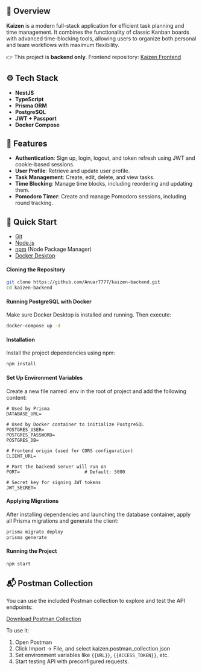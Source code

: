 ## 🚨 **Overview**

**Kaizen** is a modern full-stack application for efficient task planning and time management. It combines the functionality of classic Kanban boards with advanced time-blocking tools, allowing users to organize both personal and team workflows with maximum flexibility.

👉 This project is **backend only**. Frontend repository: [Kaizen Frontend](https://github.com/Anuar7777/kaizen-frontend)

## ⚙️ **Tech Stack**

- **NestJS**
- **TypeScript**
- **Prisma ORM**
- **PostgreSQL**
- **JWT + Passport**
- **Docker Compose**

## 🔋 **Features**

- **Authentication**: Sign up, login, logout, and token refresh using JWT and cookie-based sessions.
- **User Profile**: Retrieve and update user profile.
- **Task Management**: Create, edit, delete, and view tasks.
- **Time Blocking**: Manage time blocks, including reordering and updating them.
- **Pomodoro Timer**: Create and manage Pomodoro sessions, including round tracking.

## 🤸 **Quick Start**

- [Git](https://git-scm.com/)
- [Node.js](https://nodejs.org/en)
- [npm](https://www.npmjs.com/) (Node Package Manager)
- [Docker Desktop](https://docs.docker.com/get-started/)

#### **Cloning the Repository**

```bash
git clone https://github.com/Anuar7777/kaizen-backend.git
cd kaizen-backend
```

#### **Running PostgreSQL with Docker**

Make sure Docker Desktop is installed and running. Then execute:

```bash
docker-compose up -d
```

#### **Installation**

Install the project dependencies using npm:

```bash
npm install
```

#### **Set Up Environment Variables**

Create a new file named .env in the root of project and add the following content:

```env
# Used by Prisma
DATABASE_URL=

# Used by Docker container to initialize PostgreSQL
POSTGRES_USER=
POSTGRES_PASSWORD=
POSTGRES_DB=

# Frontend origin (used for CORS configuration)
CLIENT_URL=

# Port the backend server will run on
PORT=                        # Default: 5000

# Secret key for signing JWT tokens
JWT_SECRET=
```

#### **Applying Migrations**

After installing dependencies and launching the database container, apply all Prisma migrations and generate the client:

```bash
prisma migrate deploy
prisma generate
```

#### **Running the Project**

```bash
npm start
```

## 📬 **Postman Collection**

You can use the included Postman collection to explore and test the API endpoints:

[Download Postman Collection](./docs/kaizen.postman_collection.json)

To use it:

1. Open Postman
2. Click Import → File, and select kaizen.postman_collection.json
3. Set environment variables like `{{URL}}`, `{{ACCESS_TOKEN}}`, etc.
4. Start testing API with preconfigured requests.
